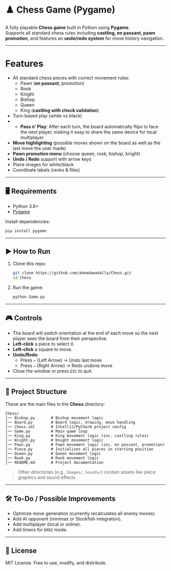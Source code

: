 # ♟️ Chess Game (Pygame)

A fully playable **Chess game** built in Python using **Pygame**.  
Supports all standard chess rules including **castling, en passant, pawn promotion**, and features an **undo/redo system** for move history navigation.

---
# Features
- All standard chess pieces with correct movement rules:
  - Pawn (**en passant**, promotion)
  - Rook
  - Knight
  - Bishop
  - Queen
  - King (**castling with check validation**)
- Turn-based play (white vs black)
- - **Pass n’ Play**: After each turn, the board automatically flips to face the next player, making it easy to share the same device for local multiplayer.
- **Move highlighting** (possible moves shown on the board as well as the last move the user made)
- **Pawn promotion menu** (choose queen, rook, bishop, knight)
- **Undo / Redo** support with arrow keys
- Piece images for white/black
- Coordinate labels (ranks & files)

---

## 🖥️ Requirements
- Python 3.8+
- [Pygame](https://www.pygame.org/)

Install dependencies:
```bash
pip install pygame
```

---

## ▶️ How to Run
1. Clone this repo:
   ```bash
   git clone https://github.com/ahmadawadalla/Chess.git
   cd Chess
   ```
2. Run the game:
   ```bash
   python Game.py
   ```

---

## 🎮 Controls
- The board will switch orientation at the end of each move so the next player sees the board from their perspective.
- **Left-click** a piece to select it.
- **Left-click** a square to move.
- **Undo/Redo**:
  - Press `←` (Left Arrow) → Undo last move
  - Press `→` (Right Arrow) → Redo undone move
- Close the window or press `ESC` to quit.

---

## 📂 Project Structure
These are the main files in the **Chess** directory:

```
Chess/
│── Bishop.py       # Bishop movement logic
│── Board.py        # Board logic, drawing, move handling
│── Chess.iml       # IntelliJ/PyCharm project config
│── Game.py         # Main game loop
│── King.py         # King movement logic (inc. castling rules)
│── Knight.py       # Knight movement logic
│── Pawn.py         # Pawn movement logic (inc. en passant, promotion)
│── Piece.py        # Initializes all pieces in starting position
│── Queen.py        # Queen movement logic
│── Rook.py         # Rook movement logic
│── README.md       # Project documentation
```

> Other directories (e.g., `Images/`, `Sounds/`) contain assets like piece graphics and sound effects.

---

## 🛠️ To-Do / Possible Improvements
- Optimize move generation (currently recalculates all enemy moves).
- Add AI opponent (minimax or Stockfish integration).
- Add multiplayer (local or online).
- Add timers for blitz mode.

---

## 📜 License
MIT License. Free to use, modify, and distribute.
